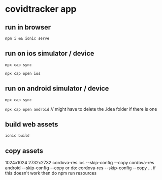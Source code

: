 # covidtracker app

## run in browser

`npm i && ionic serve`

## run on ios simulator / device

`npx cap sync`

`npx cap open ios`

## run on android simulator / device

`npx cap sync`

`npx cap open android` // might have to delete the .idea folder if there is one

## build web assets

`ionic build`


## copy assets
1024x1024
2732x2732
cordova-res ios --skip-config --copy
cordova-res android --skip-config --copy
or do:
cordova-res --skip-config --copy
... if this doesn't work then do npm run resources
